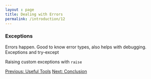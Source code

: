 ```yaml
---
layout : page
title: Dealing with Errors
permalink: /introduction/12
---
```


### Exceptions

Errors happen. Good to know error types, also helps with debugging. Exceptions
and try-except

Raising custom exceptions with `raise`

<div class="prevnextlinks">
    <a id="previous" href="11">Previous: Useful Tools</a>
    <a id="next" href="13">Next: Conclusion</a>
</div>
<script src="{{ '/assets/js/navigation.js' | relative_url }}" defer></script>

